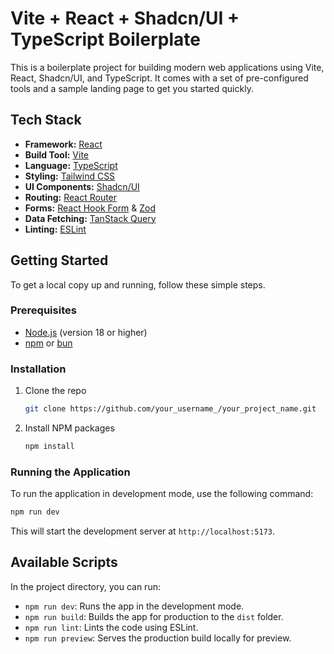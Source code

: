 # Vite + React + Shadcn/UI + TypeScript Boilerplate

This is a boilerplate project for building modern web applications using Vite, React, Shadcn/UI, and TypeScript. It comes with a set of pre-configured tools and a sample landing page to get you started quickly.

## Tech Stack

- **Framework:** [React](https://reactjs.org/)
- **Build Tool:** [Vite](https://vitejs.dev/)
- **Language:** [TypeScript](https://www.typescriptlang.org/)
- **Styling:** [Tailwind CSS](https://tailwindcss.com/)
- **UI Components:** [Shadcn/UI](https://ui.shadcn.com/)
- **Routing:** [React Router](https://reactrouter.com/)
- **Forms:** [React Hook Form](https://react-hook-form.com/) & [Zod](https://zod.dev/)
- **Data Fetching:** [TanStack Query](https://tanstack.com/query/v5)
- **Linting:** [ESLint](https://eslint.org/)

## Getting Started

To get a local copy up and running, follow these simple steps.

### Prerequisites

- [Node.js](https://nodejs.org/) (version 18 or higher)
- [npm](https://www.npmjs.com/) or [bun](https://bun.sh/)

### Installation

1. Clone the repo
   ```sh
   git clone https://github.com/your_username_/your_project_name.git
   ```
2. Install NPM packages
   ```sh
   npm install
   ```

### Running the Application

To run the application in development mode, use the following command:

```sh
npm run dev
```

This will start the development server at `http://localhost:5173`.

## Available Scripts

In the project directory, you can run:

- `npm run dev`: Runs the app in the development mode.
- `npm run build`: Builds the app for production to the `dist` folder.
- `npm run lint`: Lints the code using ESLint.
- `npm run preview`: Serves the production build locally for preview.

